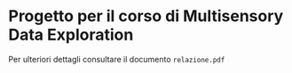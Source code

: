 # Progetto per il corso di Multisensory Data Exploration

Per ulteriori dettagli consultare il documento `relazione.pdf`

